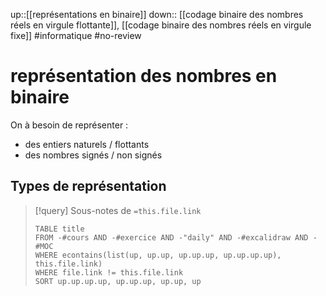 up::[[représentations en binaire]]
down:: [[codage binaire des nombres réels en virgule flottante]], [[codage binaire des nombres réels en virgule fixe]]
#informatique #no-review 
# représentation des nombres en binaire

On à besoin de représenter :
 - des entiers naturels / flottants
 - des nombres signés / non signés

## Types de représentation
> [!query] Sous-notes de `=this.file.link`
> ```dataview
> TABLE title
> FROM -#cours AND -#exercice AND -"daily" AND -#excalidraw AND -#MOC
> WHERE econtains(list(up, up.up, up.up.up, up.up.up.up), this.file.link)
> WHERE file.link != this.file.link
> SORT up.up.up.up, up.up.up, up.up, up
> ```
